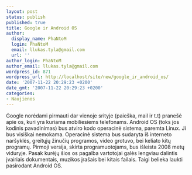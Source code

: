 ```yaml
---
layout: post
status: publish
published: true
title: Google ir Android OS
author:
  display_name: PhaNtoM
  login: PhaNtoM
  email: llukas.tyla@gmail.com
  url: ''
author_login: PhaNtoM
author_email: llukas.tyla@gmail.com
wordpress_id: 871
wordpress_url: http://localhost/site/new/google_ir_android_os/
date: '2007-11-22 20:29:23 +0200'
date_gmt: '2007-11-22 20:29:23 +0200'
categories:
- Naujienos
---
```

<p>Google norėdami pirmauti dar vienoje srityje (paieška, mail ir t.t) pranešė apie os, kuri yra kuriama mobiliesiems telefonams. Android OS (toks jos kodinis pavadinimas) bus atviro kodo operacinė sistema, paremta Linux. Ji bus visiškai nemokama. Operacinė sistema bus sudaryta iš interneto naršyklės, greitųjų žinučių programos, video grotuvo, bei keliato kitų programų. Pirmoji versija, skirta programuotojams, bus išleista 2008 metų viduryje. Pasak kurėjų šios os pagalba vartotojai galės lengviau dalintis įvairiais dokumentais, muzikos įrašais bei kitais failais. Taigi belieka laukti pasirodant Android OS.<br />
<br><br />
<br><br />
<br></p>
